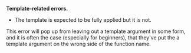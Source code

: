 **Template-related errors.**


- The template is expected to be fully applied but it is not.

This error will pop up from leaving out a template argument in some form, and it is often the case (especially for beginners), that they've put the a template argument on the wrong side of the function name.